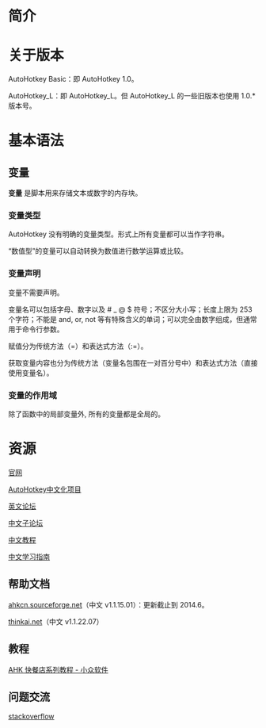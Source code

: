 # 简介



# 关于版本

AutoHotkey Basic：即 AutoHotkey 1.0。

AutoHotkey_L：即 AutoHotkey_L。但 AutoHotkey_L 的一些旧版本也使用 1.0.* 版本号。

# 基本语法

## 变量

**变量** 是脚本用来存储文本或数字的内存块。

### 变量类型

AutoHotkey 没有明确的变量类型。形式上所有变量都可以当作字符串。

“数值型”的变量可以自动转换为数值进行数学运算或比较。

### 变量声明

变量不需要声明。

变量名可以包括字母、数字以及 # _ @ $ 符号；不区分大小写；长度上限为 253 个字符；不能是 and, or, not 等有特殊含义的单词；可以完全由数字组成，但通常用于命令行参数。

赋值分为传统方法（=）和表达式方法（:=）。

获取变量内容也分为传统方法（变量名包围在一对百分号中）和表达式方法（直接使用变量名）。

### 变量的作用域

除了函数中的局部变量外, 所有的变量都是全局的。

# 资源

[官网](https://www.autohotkey.com/)

[AutoHotkey中文化项目](https://sourceforge.net/projects/ahkcn/)

[英文论坛](https://autohotkey.com//boards/index.php)

[中文子论坛](https://autohotkey.com/boards/viewforum.php?f=26)

[中文教程](http://ahkcn.sourceforge.net/docs/Tutorial.htm)

[中文学习指南](https://autohotkey.com/boards/viewtopic.php?f=29&t=1099&sid=2e60a64848a3017955f762075968ad8c)

## 帮助文档

[ahkcn.sourceforge.net](http://ahkcn.sourceforge.net/docs/AutoHotkey.htm)（中文 v1.1.15.01）：更新截止到 2014.6。

[thinkai.net](http://thinkai.net/help/1.1/)（中文 v1.1.22.07）

## 教程

[AHK 快餐店系列教程 - 小众软件](https://www.appinn.com/ahk-fast-food-restaurant/)

## 问题交流

[stackoverflow](https://stackoverflow.com/questions/tagged/autohotkey)



